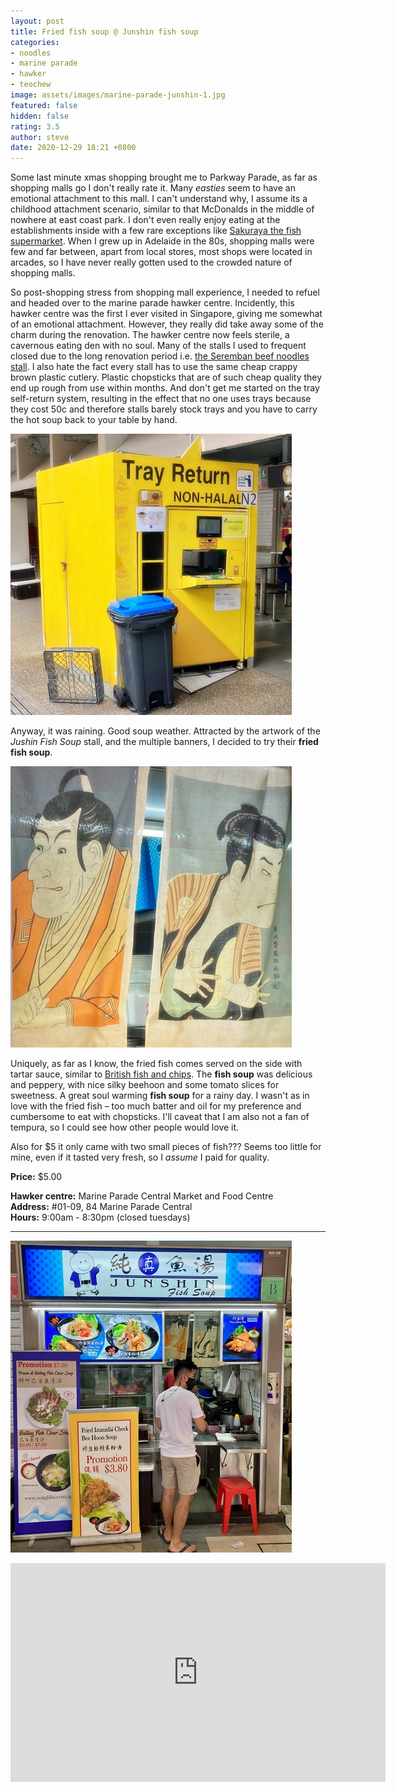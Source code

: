```yaml
---
layout: post
title: Fried fish soup @ Junshin fish soup
categories:
- noodles
- marine parade
- hawker
- teochew
image: assets/images/marine-parade-junshin-1.jpg
featured: false
hidden: false
rating: 3.5
author: steve
date: 2020-12-29 18:21 +0800
---
```

Some last minute xmas shopping brought me to Parkway Parade, as far as shopping malls go I don't really rate it. Many *easties* seem to have an emotional attachment to this mall. I can't understand why, I assume its a childhood attachment scenario, similar to that McDonalds in the middle of nowhere at east coast park. I don't even really enjoy eating at the establishments inside with a few rare exceptions like [Sakuraya the fish supermarket](http://www.sakuraya.com.sg/e-fishmart.php). When I grew up in Adelaide in the 80s, shopping malls were few and far between, apart from local stores, most shops were located in arcades, so I have never really gotten used to the crowded nature of shopping malls.

So post-shopping stress from shopping mall experience, I needed to refuel and headed over to the marine parade hawker centre. Incidently, this hawker centre was the first I ever visited in Singapore, giving me somewhat of an emotional attachment. However, they really did take away some of the charm during the renovation. The hawker centre now feels sterile, a cavernous eating den with no soul. Many of the stalls I used to frequent closed due to the long renovation period i.e. [the Seremban beef noodles stall](https://www.burpple.com/mr-wong-seremban-beef-noodles). I also hate the fact every stall has to use the same cheap crappy brown plastic cutlery. Plastic chopsticks that are of such cheap quality they end up rough from use within months. And don't get me started on the tray self-return system, resulting in the effect that no one uses trays because they cost 50c and therefore stalls barely stock trays and you have to carry the hot soup back to your table by hand.

![Self-return trays](/assets/images/marine-parade-junshin-3.jpg "Self-return trays")

Anyway, it was raining. Good soup weather. Attracted by the artwork of the *Jushin Fish Soup* stall, and the multiple banners, I decided to try their **fried fish soup**.

![Stall artwork](/assets/images/marine-parade-junshin-2.jpg "Stall artwork")

Uniquely, as far as I know, the fried fish comes served on the side with tartar sauce, similar to [British fish and chips](https://en.wikipedia.org/wiki/Fish_and_chips). The **fish soup** was delicious and peppery, with nice silky beehoon and some tomato slices for sweetness. A great soul warming **fish soup** for a rainy day. I wasn't as in love with the fried fish – too much batter and oil for my preference and cumbersome to eat with chopsticks. I'll caveat that I am also not a fan of tempura, so I could see how other people would love it.

Also for $5 it only came with two small pieces of fish??? Seems too little for mine, even if it tasted very fresh, so I *assume* I paid for quality.

**Price:** $5.00

**Hawker centre:** Marine Parade Central Market and Food Centre  
**Address:** #01-09, 84 Marine Parade Central  
**Hours:** 9:00am - 8:30pm (closed tuesdays)  

***  

![Junshin fish soup](/assets/images/marine-parade-junshin-4.jpg "Junshin fish soup")

<iframe src="https://www.google.com/maps/embed?pb=!1m18!1m12!1m3!1d3988.788149732111!2d103.90434971453855!3d1.3020419990503536!2m3!1f0!2f0!3f0!3m2!1i1024!2i768!4f13.1!3m3!1m2!1s0x31da18717cb6cf77%3A0x5f917877702b68f0!2sMarine%20Parade%20Central!5e0!3m2!1sen!2ssg!4v1609237177686!5m2!1sen!2ssg" width="600" height="350" frameborder="0" style="border:0;" allowfullscreen="" aria-hidden="false" tabindex="0"></iframe>  